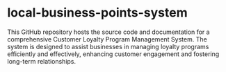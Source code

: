 # local-business-points-system
This GitHub repository hosts the source code and documentation for a comprehensive Customer Loyalty Program Management System. The system is designed to assist businesses in managing loyalty programs efficiently and effectively, enhancing customer engagement and fostering long-term relationships.

